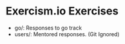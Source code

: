 Exercism.io Exercises
=====================

- go/: Responses to go track
- users/: Mentored responses. (Git Ignored)

